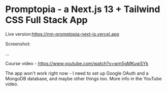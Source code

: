 # Promptopia - a Next.js 13 + Tailwind CSS Full Stack App

Live version:https://nm-promptopia-next-js.vercel.app

Screenshot:

...

Course video - https://www.youtube.com/watch?v=wm5gMKuwSYk

The app won't work right now - I need to set up Google OAuth and a MongoDB
database, and maybe other things too. More info in the YouTube video.
